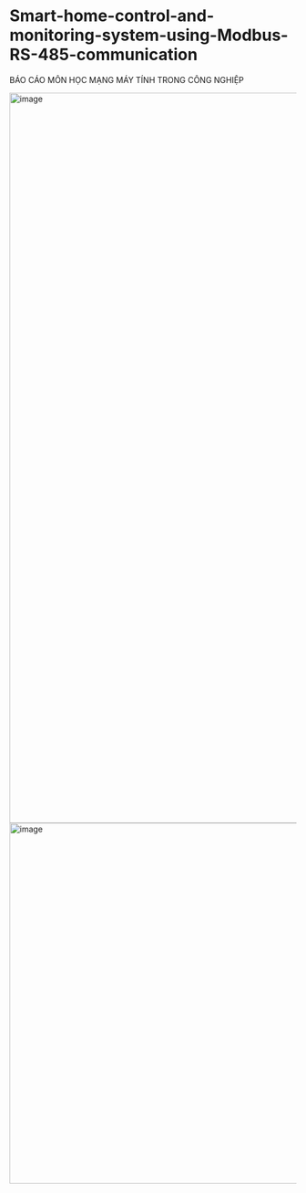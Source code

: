 # Smart-home-control-and-monitoring-system-using-Modbus-RS-485-communication
BÁO CÁO MÔN HỌC MẠNG MÁY TÍNH TRONG CÔNG NGHIỆP

<img width="960" height="1280" alt="image" src="https://github.com/user-attachments/assets/f00c411a-8075-4385-a11b-cac486617ff1" />


<img width="821" height="632" alt="image" src="https://github.com/user-attachments/assets/6c4138c3-c9ff-463e-ae09-c3d5bd7c9323" />
